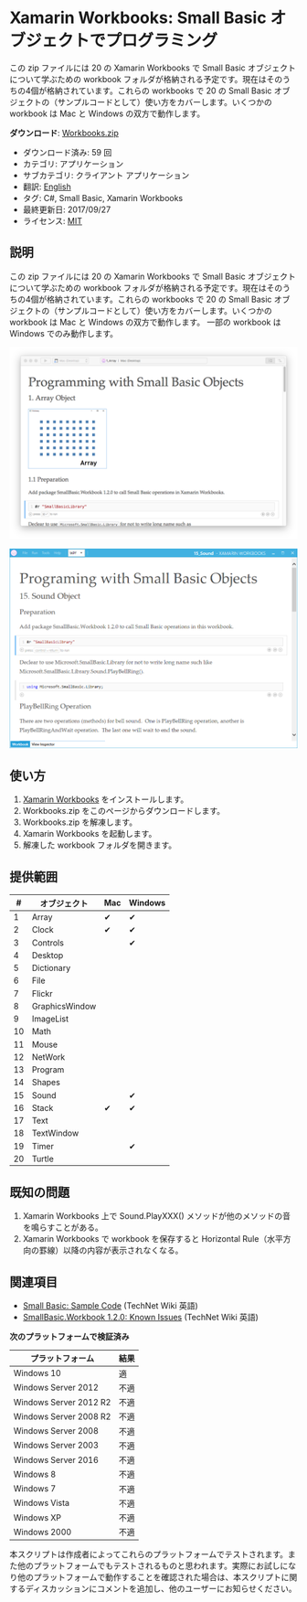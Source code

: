 # Xamarin Workbooks: Small Basic オブジェクトでプログラミング
この zip ファイルには 20 の Xamarin Workbooks で Small Basic オブジェクトについて学ぶための workbook フォルダが格納される予定です。現在はそのうちの4個が格納されています。これらの workbooks で 20 の Small Basic オブジェクトの（サンプルコードとして）使い方をカバーします。いくつかの workbook は Mac と Windows の双方で動作します。 

**ダウンロード**: [Workbooks.zip](https://github.com/nonkit/SBResources/raw/master/xamarin/Workbooks.zip)

- ダウンロード済み: 59 回
- カテゴリ: アプリケーション
- サブカテゴリ: クライアント アプリケーション
- 翻訳: [English](README.md)
- タグ: C#, Small Basic, Xamarin Workbooks
- 最終更新日: 2017/09/27
- ライセンス: [MIT](/LICENSE)

## 説明

この zip ファイルには 20 の Xamarin Workbooks で Small Basic オブジェクトについて学ぶための workbook フォルダが格納される予定です。現在はそのうちの4個が格納されています。これらの workbooks で 20 の Small Basic オブジェクトの（サンプルコードとして）使い方をカバーします。いくつかの workbook は Mac と Windows の双方で動作します。 一部の workbook は Windows でのみ動作します。

![1. Array](1_Array.png)

![15. Sound](15_Sound.png)

## 使い方
1. [Xamarin Workbooks](https://developer.xamarin.com/workbooks/) をインストールします。
2. Workbooks.zip をこのページからダウンロードします。 
3. Workbooks.zip を解凍します。 
4. Xamarin Workbooks を起動します。 
5. 解凍した workbook フォルダを開きます。 

## 提供範囲

| # | オブジェクト | Mac | Windows |
| --- | --- | --- | --- |
| 1 | Array | ✔ | ✔ |
| 2 | Clock | ✔ | ✔ |
| 3 | Controls |  | ✔ |
| 4 | Desktop |  |  |
| 5 | Dictionary |  |
| 6 | File |  |  |
| 7 | Flickr |  |  |
| 8 | GraphicsWindow |  |  |
| 9 | ImageList |  |  |
| 10 | Math |  |  |
| 11 | Mouse |  |  |
| 12 | NetWork |  |  |
| 13 | Program |  |  |
| 14 | Shapes |  |  |
| 15 | Sound |  | ✔ |
| 16 | Stack | ✔ | ✔ |
| 17 | Text |  |  |
| 18 | TextWindow |  |  |
| 19 | Timer |  | ✔ |
| 20 | Turtle |  |  |
 
## 既知の問題
1. Xamarin Workbooks 上で Sound.PlayXXX() メソッドが他のメソッドの音を鳴らすことがある。
2. Xamarin Workbooks で workbook を保存すると Horizontal Rule（水平方向の罫線）以降の内容が表示されなくなる。

## 関連項目
- [Small Basic: Sample Code](https://social.technet.microsoft.com/wiki/contents/articles/34917.small-basic-sample-code.aspx) (TechNet Wiki 英語)
- [SmallBasic.Workbook 1.2.0: Known Issues](https://social.technet.microsoft.com/wiki/contents/articles/40092.smallbasic-workbook-1-2-0-known-issues.aspx) (TechNet Wiki 英語)

**次のプラットフォームで検証済み**

| プラットフォーム | 結果 |
| --- | --- |
| Windows 10 | 適 |
| Windows Server 2012 | 不適 |
| Windows Server 2012 R2 | 不適 |
| Windows Server 2008 R2 | 不適 |
| Windows Server 2008 | 不適 |
| Windows Server 2003 | 不適 |
| Windows Server 2016 | 不適 |
| Windows 8 | 不適 |
| Windows 7 | 不適 |
| Windows Vista | 不適 |
| Windows XP | 不適 |
| Windows 2000 | 不適 |

本スクリプトは作成者によってこれらのプラットフォームでテストされます。また他のプラットフォームでもテストされるものと思われます。実際にお試しになり他のプラットフォームで動作することを確認された場合は、本スクリプトに関するディスカッションにコメントを追加し、他のユーザーにお知らせください。